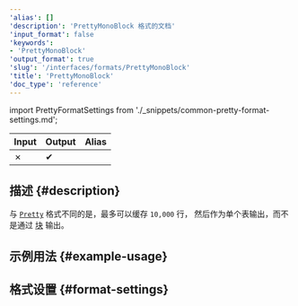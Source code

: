 ```yaml
---
'alias': []
'description': 'PrettyMonoBlock 格式的文档'
'input_format': false
'keywords':
- 'PrettyMonoBlock'
'output_format': true
'slug': '/interfaces/formats/PrettyMonoBlock'
'title': 'PrettyMonoBlock'
'doc_type': 'reference'
---
```


import PrettyFormatSettings from './_snippets/common-pretty-format-settings.md';

| Input | Output  | Alias |
|-------|---------|-------|
| ✗     | ✔       |       |

## 描述 {#description}

与 [`Pretty`](/interfaces/formats/Pretty) 格式不同的是，最多可以缓存 `10,000` 行，
然后作为单个表输出，而不是通过 [块](/development/architecture#block) 输出。

## 示例用法 {#example-usage}

## 格式设置 {#format-settings}

<PrettyFormatSettings/>
